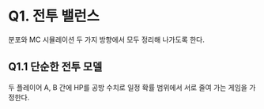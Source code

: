 # Q1. 전투 밸런스 

분포와 MC 시뮬레이션 두 가지 방향에서 모두 정리해 나가도록 한다. 

## Q1.1 단순한 전투 모델 

두 플레이어 A, B 간에 HP를 공방 수치로 일정 확률 범위에서 서로
줄여 가는 게임을 가정한다. 





